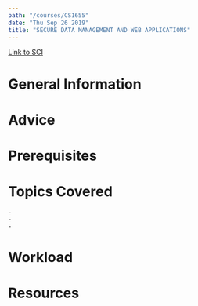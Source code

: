 ```yaml
---
path: "/courses/CS1655"
date: "Thu Sep 26 2019"
title: "SECURE DATA MANAGEMENT AND WEB APPLICATIONS"
---
```

[Link to SCI]("http://courses.sci.pitt.edu/courses/courses/view/CS-1655")

# General Information

# Advice


# Prerequisites
<!-- PREREQ_REPLACEMENT (Do not remove) -->

<!-- END PREREQ_REPLACEMENT (Do not remove) -->
# Topics Covered
	- 
	-
	-
# Workload

<!-- TESTIMONIALS
# Testimonials
This gets replaced with Gatsby, its
data comes from Google Sheets for easier
editing!
-->

# Resources
